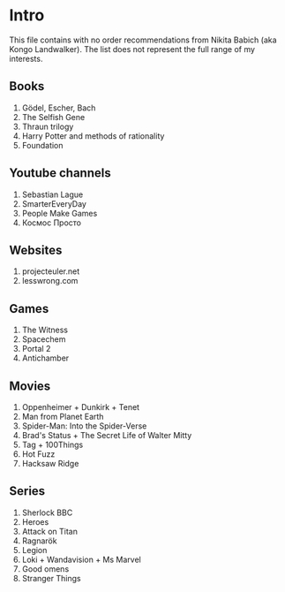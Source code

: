 # Intro
This file contains with no order recommendations from Nikita Babich (aka Kongo Landwalker). The list does not represent the full range of my interests.

## Books
1. Gödel, Escher, Bach
2. The Selfish Gene
3. Thraun trilogy
4. Harry Potter and methods of rationality
5. Foundation

## Youtube channels
1. Sebastian Lague
2. SmarterEveryDay
3. People Make Games
4. Космос Просто

## Websites
1. projecteuler.net
2. lesswrong.com

## Games
1. The Witness
2. Spacechem
3. Portal 2
4. Antichamber

## Movies
1. Oppenheimer + Dunkirk + Tenet
3. Man from Planet Earth
4. Spider-Man: Into the Spider-Verse
5. Brad's Status + The Secret Life of Walter Mitty
6. Tag + 100Things
7. Hot Fuzz
9. Hacksaw Ridge

## Series
1. Sherlock BBC
2. Heroes
3. Attack on Titan
4. Ragnarök
5. Legion
6. Loki + Wandavision + Ms Marvel
7. Good omens
8. Stranger Things

